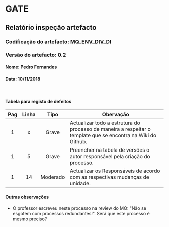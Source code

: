 # GATE
## Relatório inspeção artefacto
### Codificação do artefacto: MQ_ENV_DIV_DI
### Versão do artefacto: 0.2
#### Nome: Pedro Fernandes
#### Data: 10/11/2018

</br>

#### Tabela para registo de defeitos
|Pag|Linha|Tipo|Obervação
|:---:|:---:|:---:|---
|1|x|Grave|Actualizar todo a estrutura do processo de maneira a respeitar o template que se encontra na Wiki do Github.
|1|5|Grave|Preencher na tabela de versões o autor responsável pela criação do processo.
|1|14|Moderado|Actualizar os Responsáveis de acordo com as respectivas mudanças de unidade.



#### Outras observações
* O professor escreveu neste processo na review do MQ: "Não se esgotem com processos redundantes!". Será que este processo é mesmo preciso?

</br>